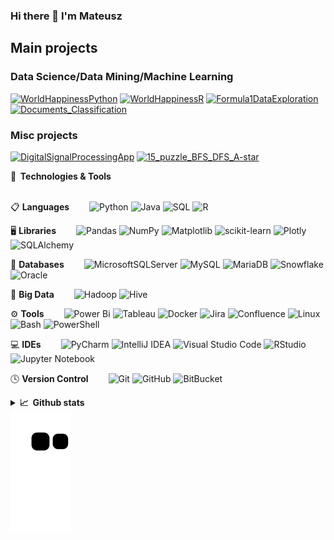 ### Hi there 👋 I'm Mateusz 

## Main projects


### Data Science/Data Mining/Machine Learning

<p align="left">
  <a href="https://github.com/madrian98/WorldHappinessPython"><img width="400" src="https://github-readme-stats-git-masterrstaa-rickstaa.vercel.app/api/pin/?username=madrian98&repo=WorldHappinessPython&theme=react&bg_color=1F222E&title_color=F85D7F&icon_color=F8D866&hide_border=true&show_icons=false" alt="WorldHappinessPython"></a>
     <a href="https://github.com/madrian98/WorldHappiness-R"><img width="400" src="https://github-readme-stats-git-masterrstaa-rickstaa.vercel.app/api/pin/?username=madrian98&repo=WorldHappiness-R&theme=react&bg_color=1F222E&title_color=F85D7F&icon_color=F8D866&hide_border=true&show_icons=false" alt="WorldHappinessR"></a>
      <a href="https://github.com/madrian98/Formula1DataExploration"><img width="400" src="https://github-readme-stats-git-masterrstaa-rickstaa.vercel.app/api/pin/?username=madrian98&repo=Formula1DataExploration&theme=react&bg_color=1F222E&title_color=F85D7F&icon_color=F8D866&hide_border=true&show_icons=false" alt="Formula1DataExploration"></a>
  <a href="https://github.com/madrian98/Documents_Classification"><img width="400" src="https://github-readme-stats-git-masterrstaa-rickstaa.vercel.app/api/pin/?username=madrian98&repo=Documents_Classification&theme=react&bg_color=1F222E&title_color=F85D7F&icon_color=F8D866&hide_border=true&show_icons=false" alt="Documents_Classification"></a>
</p> 

### Misc projects

<p align="left">
  <a href="https://github.com/madrian98/DigitalSignalProcessingApp"><img width="400" src="https://github-readme-stats-git-masterrstaa-rickstaa.vercel.app/api/pin/?username=madrian98&repo=DigitalSignalProcessingApp&theme=react&bg_color=1F222E&title_color=F85D7F&icon_color=F8D866&hide_border=true&show_icons=false" alt="DigitalSignalProcessingApp"></a>
 <a href="https://github.com/madrian98/15_puzzle_BFS_DFS_A-star"><img width="400" src="https://github-readme-stats-git-masterrstaa-rickstaa.vercel.app/api/pin/?username=madrian98&repo=15_puzzle_BFS_DFS_A-star&theme=react&bg_color=1F222E&title_color=F85D7F&icon_color=F8D866&hide_border=true&show_icons=false" alt="15_puzzle_BFS_DFS_A-star"></a>
 
     

</p>


<summary><b>🔧&nbsp;&nbsp;Technologies & Tools</b></summary>
<br/>   
  
📋 **Languages**  
![Python](https://img.shields.io/badge/python-3670A0?style=for-the-badge&logo=python&logoColor=ffdd54)
![Java](https://img.shields.io/badge/java-%23ED8B00.svg?style=for-the-badge&logo=openjdk&logoColor=white)
![SQL](https://custom-icon-badges.herokuapp.com/badge/SQL-F80000?style=for-the-badge&logo=database&logoColor=white)
![R](https://img.shields.io/badge/r-%23276DC3.svg?style=for-the-badge&logo=r&logoColor=white)

🖥️ **Libraries**  
![Pandas](https://img.shields.io/badge/pandas-%23150458.svg?style=for-the-badge&logo=pandas&logoColor=white)
![NumPy](https://img.shields.io/badge/numpy-%23013243.svg?style=for-the-badge&logo=numpy&logoColor=white)
![Matplotlib](https://img.shields.io/badge/Matplotlib-05122A?style=for-the-badge&logo=Matplotlib&logoColor=black)
![scikit-learn](https://img.shields.io/badge/scikit--learn-%23F7931E.svg?style=for-the-badge&logo=scikit-learn&logoColor=white) 
![Plotly](https://img.shields.io/badge/Plotly-%233F4F75.svg?style=for-the-badge&logo=plotly&logoColor=white)
![SQLAlchemy](https://img.shields.io/badge/SQLAlchemy-F80000?style=for-the-badge&logo=SQLAlchemy&logoColor=white) 

💾 **Databases**  
![MicrosoftSQLServer](https://img.shields.io/badge/Microsoft%20SQL%20Server-CC2927?style=for-the-badge&logo=microsoft%20sql%20server&logoColor=white)
![MySQL](https://img.shields.io/badge/mysql-%2300f.svg?style=for-the-badge&logo=mysql&logoColor=white)
![MariaDB](https://img.shields.io/badge/MariaDB-003545?style=for-the-badge&logo=mariadb&logoColor=white)
![Snowflake](https://img.shields.io/badge/Snowflake-29B5E8.svg?style=for-the-badge&logo=Snowflake&logoColor=white)
![Oracle](https://img.shields.io/badge/Oracle-F80000?style=for-the-badge&logo=Oracle&logoColor=white)
<!---![ApacheCassandra](https://img.shields.io/badge/cassandra-%231287B1.svg?style=for-the-badge&logo=apache-cassandra&logoColor=white)--->
  
💾 **Big Data**  
![Hadoop](https://img.shields.io/badge/Hadoop-05122A?style=for-the-badge&logo=ApacheHadoop&logoColor=black)
![Hive](https://img.shields.io/badge/Hive-FDEE21.svg?style=for-the-badge&logo=ApacheHive&logoColor=black)    
  
⚙️ **Tools**  
![Power Bi](https://img.shields.io/badge/power_bi-F2C811?style=for-the-badge&logo=powerbi&logoColor=black)
![Tableau](https://img.shields.io/badge/Tableau-E97627?style=for-the-badge&logo=tableau&logoColor=white)
![Docker](https://img.shields.io/badge/docker-%230db7ed.svg?style=for-the-badge&logo=docker&logoColor=white)
![Jira](https://img.shields.io/badge/jira-%230A0FFF.svg?style=for-the-badge&logo=jira&logoColor=white)
![Confluence](https://img.shields.io/badge/confluence-%23172BF4.svg?style=for-the-badge&logo=confluence&logoColor=white) 
![Linux](https://img.shields.io/badge/Linux-FCC624?style=for-the-badge&logo=linux&logoColor=black)
![Bash](https://img.shields.io/badge/GNU%20Bash-4EAA25?style=for-the-badge&logo=GNU%20Bash&logoColor=white)
![PowerShell](https://img.shields.io/badge/Powershell-2CA5E0?style=for-the-badge&logo=powershell&logoColor=white)

  
💻 **IDEs**  
![PyCharm](https://img.shields.io/badge/pycharm-143?style=for-the-badge&logo=pycharm&logoColor=black&color=black&labelColor=green)
![IntelliJ IDEA](https://img.shields.io/badge/IntelliJIDEA-000000.svg?style=for-the-badge&logo=intellij-idea&logoColor=white)
![Visual Studio Code](https://img.shields.io/badge/Visual%20Studio%20Code-0078d7.svg?style=for-the-badge&logo=visual-studio-code&logoColor=white)
![RStudio](https://img.shields.io/badge/RStudio-4285F4?style=for-the-badge&logo=rstudio&logoColor=white)
![Jupyter Notebook](https://img.shields.io/badge/jupyter-%23FA0F00.svg?style=for-the-badge&logo=bash&logoColor=white)
 
  
🕓 **Version Control**  
![Git](https://img.shields.io/badge/git-%23F05033.svg?style=for-the-badge&logo=git&logoColor=white)
![GitHub](https://img.shields.io/badge/github-%23121011.svg?style=for-the-badge&logo=github&logoColor=white) 
![BitBucket](https://img.shields.io/badge/bitbucket-%230A0FFF.svg?style=for-the-badge&logo=bitbucket&logoColor=blue) 

</details>
<details>
<summary><b>📈&nbsp;&nbsp;Github stats</b></summary>

<br/> 

<div align="center">
<a align=top href="https://github.com/madrian98">
    <img align=top src="https://github-stats-alpha.vercel.app/api?username=madrian98&cc=22272e&tc=37BCF6&ic=fff&bc=0000" height="192px">
</a>
<br/> 
<div align="center">
<a align=top href="https://github.com/madrian98">
    <img align=top src="http://github-profile-summary-cards.vercel.app/api/cards/profile-details?username=madrian98&theme=github_dark" height="192px">
</a>  
 <br>
<a align=top href="https://github.com/madrian98">
    <img align=top alt="madrian98's Top Languages" src="http://github-profile-summary-cards.vercel.app/api/cards/repos-per-language?username=madrian98&theme=github_dark&&exclude=Jupyter%20Notebook,html" height="192px"/></a>  
<a align=top href="https://github.com/madrian98">
    <img align=top alt="madrian98's Top Languages" src="http://github-profile-summary-cards.vercel.app/api/cards/most-commit-language?username=madrian98&theme=github_dark&&exclude=Jupyter%20Notebook,html" height="192px"/></a>
</br>  
</div>  


</details> 

<picture>
  <source
    media="(prefers-color-scheme: dark)"
    srcset="https://raw.githubusercontent.com/madrian98/madrian98/preview/github-contribution-grid-snake-dark.svg?palette=github-dark"
  />
  <img
    alt="github contribution grid snake animation"
    src="https://raw.githubusercontent.com/madrian98/madrian98/preview/github-contribution-grid-snake.svg"
  />
</picture>
